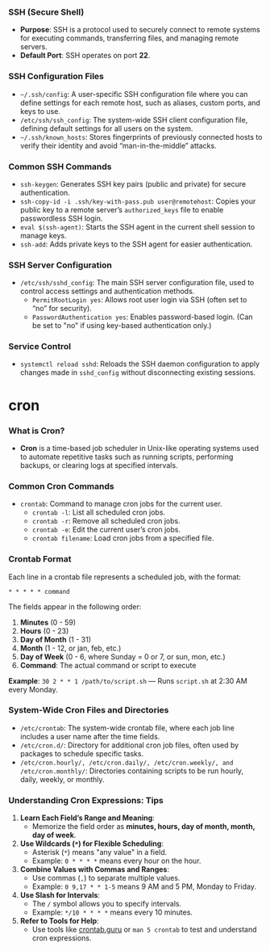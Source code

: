 ### **SSH (Secure Shell)**
- **Purpose**: SSH is a protocol used to securely connect to remote systems for executing commands, transferring files, and managing remote servers.
- **Default Port**: SSH operates on port **22**.

### **SSH Configuration Files**
- `~/.ssh/config`: A user-specific SSH configuration file where you can define settings for each remote host, such as aliases, custom ports, and keys to use.
- `/etc/ssh/ssh_config`: The system-wide SSH client configuration file, defining default settings for all users on the system.
- `~/.ssh/known_hosts`: Stores fingerprints of previously connected hosts to verify their identity and avoid “man-in-the-middle” attacks.

### **Common SSH Commands**
- `ssh-keygen`: Generates SSH key pairs (public and private) for secure authentication.
- `ssh-copy-id -i .ssh/key-with-pass.pub user@remotehost`: Copies your public key to a remote server’s `authorized_keys` file to enable passwordless SSH login.
- `eval $(ssh-agent)`: Starts the SSH agent in the current shell session to manage keys.
- `ssh-add`: Adds private keys to the SSH agent for easier authentication.

### **SSH Server Configuration**
- `/etc/ssh/sshd_config`: The main SSH server configuration file, used to control access settings and authentication methods.
  - `PermitRootLogin yes`: Allows root user login via SSH (often set to “no” for security).
  - `PasswordAuthentication yes`: Enables password-based login. (Can be set to "no" if using key-based authentication only.)

### **Service Control**
- `systemctl reload sshd`: Reloads the SSH daemon configuration to apply changes made in `sshd_config` without disconnecting existing sessions.

# cron

### **What is Cron?**
- **Cron** is a time-based job scheduler in Unix-like operating systems used to automate repetitive tasks such as running scripts, performing backups, or clearing logs at specified intervals.

### **Common Cron Commands**
- `crontab`: Command to manage cron jobs for the current user.
  - `crontab -l`: List all scheduled cron jobs.
  - `crontab -r`: Remove all scheduled cron jobs.
  - `crontab -e`: Edit the current user’s cron jobs.
  - `crontab filename`: Load cron jobs from a specified file.

### **Crontab Format**
Each line in a crontab file represents a scheduled job, with the format:
```
* * * * * command
```
The fields appear in the following order:
1. **Minutes** (0 - 59)
2. **Hours** (0 - 23)
3. **Day of Month** (1 - 31)
4. **Month** (1 - 12, or jan, feb, etc.)
5. **Day of Week** (0 - 6, where Sunday = 0 or 7, or sun, mon, etc.)
6. **Command**: The actual command or script to execute

**Example**: `30 2 * * 1 /path/to/script.sh` — Runs `script.sh` at 2:30 AM every Monday.

### **System-Wide Cron Files and Directories**
- `/etc/crontab`: The system-wide crontab file, where each job line includes a user name after the time fields.
- `/etc/cron.d/`: Directory for additional cron job files, often used by packages to schedule specific tasks.
- `/etc/cron.hourly/, /etc/cron.daily/, /etc/cron.weekly/, and /etc/cron.monthly/`: Directories containing scripts to be run hourly, daily, weekly, or monthly.

### **Understanding Cron Expressions: Tips**
1. **Learn Each Field’s Range and Meaning**: 
   - Memorize the field order as **minutes, hours, day of month, month, day of week**.
2. **Use Wildcards (`*`) for Flexible Scheduling**: 
   - Asterisk (`*`) means "any value" in a field.
   - Example: `0 * * * *` means every hour on the hour.
3. **Combine Values with Commas and Ranges**:
   - Use commas (`,`) to separate multiple values. 
   - Example: `0 9,17 * * 1-5` means 9 AM and 5 PM, Monday to Friday.
4. **Use Slash for Intervals**: 
   - The `/` symbol allows you to specify intervals.
   - Example: `*/10 * * * *` means every 10 minutes.
5. **Refer to Tools for Help**:
   - Use tools like [crontab.guru](https://crontab.guru) or `man 5 crontab` to test and understand cron expressions.

